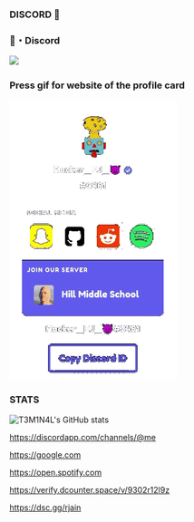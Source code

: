 ### DISCORD 👋


 <h3>🌙・Discord</h3>
 <a href="https://discord.com/users/861917446750863402">
  <img src="https://lanyard.cnrad.dev/api/861917446750863402">
</a>  
<h3>Press gif for website of the profile card</h3>
 <a href="https://t3m1n4l.github.io/ejdiscordprofile.github.io/">
  <img src="https://raw.githubusercontent.com/T3M1N4L/LOGO/main/discordprofile.gif">
</a>




### STATS

![T3M1N4L's GitHub stats](https://github-readme-stats.vercel.app/api?username=T3M1N4L&show_icons=true&theme=tokyonight)


https://discordapp.com/channels/@me

https://google.com

https://open.spotify.com

https://verify.dcounter.space/v/9302r12l9z

https://dsc.gg/rjain
